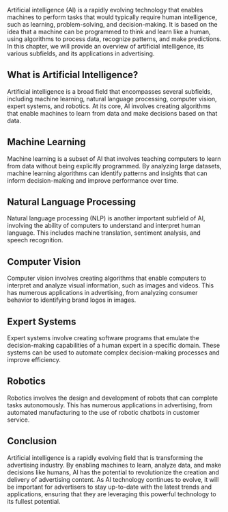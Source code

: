 

Artificial intelligence (AI) is a rapidly evolving technology that enables machines to perform tasks that would typically require human intelligence, such as learning, problem-solving, and decision-making. It is based on the idea that a machine can be programmed to think and learn like a human, using algorithms to process data, recognize patterns, and make predictions. In this chapter, we will provide an overview of artificial intelligence, its various subfields, and its applications in advertising.

What is Artificial Intelligence?
--------------------------------

Artificial intelligence is a broad field that encompasses several subfields, including machine learning, natural language processing, computer vision, expert systems, and robotics. At its core, AI involves creating algorithms that enable machines to learn from data and make decisions based on that data.

Machine Learning
----------------

Machine learning is a subset of AI that involves teaching computers to learn from data without being explicitly programmed. By analyzing large datasets, machine learning algorithms can identify patterns and insights that can inform decision-making and improve performance over time.

Natural Language Processing
---------------------------

Natural language processing (NLP) is another important subfield of AI, involving the ability of computers to understand and interpret human language. This includes machine translation, sentiment analysis, and speech recognition.

Computer Vision
---------------

Computer vision involves creating algorithms that enable computers to interpret and analyze visual information, such as images and videos. This has numerous applications in advertising, from analyzing consumer behavior to identifying brand logos in images.

Expert Systems
--------------

Expert systems involve creating software programs that emulate the decision-making capabilities of a human expert in a specific domain. These systems can be used to automate complex decision-making processes and improve efficiency.

Robotics
--------

Robotics involves the design and development of robots that can complete tasks autonomously. This has numerous applications in advertising, from automated manufacturing to the use of robotic chatbots in customer service.

Conclusion
----------

Artificial intelligence is a rapidly evolving field that is transforming the advertising industry. By enabling machines to learn, analyze data, and make decisions like humans, AI has the potential to revolutionize the creation and delivery of advertising content. As AI technology continues to evolve, it will be important for advertisers to stay up-to-date with the latest trends and applications, ensuring that they are leveraging this powerful technology to its fullest potential.
